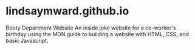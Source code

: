 # lindsaymward.github.io
Booty Department Website
An inside joke website for a co-worker's birthday using the MDN guide to building a website with HTML, CSS, and basic Javascript.
